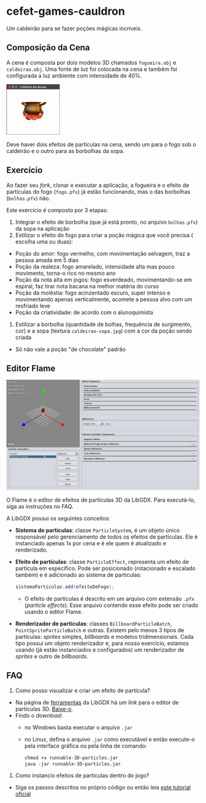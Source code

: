 # cefet-games-cauldron

Um caldeirão para se fazer poções mágicas incríveis.

## Composição da Cena

A cena é composta por dois modelos 3D chamados `fogueira.obj` e `caldeirao.obj`.
Uma fonte de luz foi colocada na cena e também foi configurada a luz ambiente
com intensidade de 40%.

![A cena final com o caldeirão, a fogueira e os efeitos de partículas](docs/cauldron.gif)

Deve haver dois efeitos de partículas na cena, sendo um para o fogo sob
o caldeirão e o outro para as borbolhas da sopa.

## Exercício

Ao fazer seu _fork_, clonar e executar a aplicação, a fogueira e o efeito de
partículas do fogo (`fogo.pfx`) já estão funcionando, mas o das
borbolhas (`bolhas.pfx`) não.

Este exercício é composto por 3 etapas:

1. Integrar o efeito de borbolha (que já está pronto, no
  arquivo `bolhas.pfx`) da sopa na aplicação
1. Estilizar o efeito do fogo para criar a poção mágica que você precisa (
  escolha uma ou duas):
  - Poção do amor: fogo vermelho, com movimentação selvagem, traz a pessoa
    amada em 5 dias
  - Poção da realeza: fogo amarelado, intensidade alta mas pouco movimento,
    torna-o rico no mesmo ano
  - Poção da nota alta em jogos: fogo esverdeado, movimentando-se em espiral,
    faz tirar nota bacana na melhor matéria do curso
  - Poção da moléstia: fogo acinzentado escuro, super intenso e movimentando
    apenas verticalmente, acomete a pessoa alvo com um resfriado leve
  - Poção da criatividade: de acordo com o alunoquimista
1. Estilizar a borbolha (quantidade de bolhas, frequência de surgimento, cor) e
  a sopa (textura `caldeirao-sopa.jpg`) com a cor da poção sendo criada
  - Só não vale a poção "de chocolate" padrão

## Editor Flame

![Tela do editor de partículas 3D da LibGDX chamado Flame](docs/flame.png)

O Flame é o editor de efeitos de partículas 3D da LibGDX. Para executá-lo, siga
as instruções no FAQ.

A LibGDX possui os seguintes conceitos:

- **Sistema de partículas**: classe `ParticleSystem`, é um objeto único
  responsável pelo gerenciamento de todos os efeitos de partículas. Ele é
  instanciado apenas 1x por cena e é ele quem é atualizado e renderizado.
- **Efeito de partículas**: classe `ParticleEffect`, representa um efeito de
  partícula em específico. Pode ser posicionado (rotacionado e escalado
  também) e é adicionado ao sistema de partículas:

  ```java
  sistemaParticulas.add(efeitoDeFogo);
  ```
  - O efeito de partículas é descrito em um arquivo com extensão `.pfx`
    (_particle effects_). Esse arquivo contendo esse efeito pode ser criado
    usando o editor Flame.
- **Renderizador de partículas**: classes `BillboardParticleBatch`,
  `PointSpriteParticleBatch` e outras. Existem pelo menos 3 tipos de
  partículas: _sprites_ simples, _billboards_ e modelos tridimensionais. Cada
  tipo possui um objeto renderizador e, para nosso exercício, estamos usando
  (já estão instanciados e configurados) um renderizador de _sprites_ e outro
  de _billboards_.


## FAQ

1. Como posso visualizar e criar um efeito de partícula?
  - Na página de [ferramentas][tools] da LibGDX há um _link_ para o
    editor de partículas 3D. [Baixe-o][3d-editor].
  - Findo o _download_:
    - no Windows basta executar o arquivo `.jar`
    - no Linux, defina o arquivo `.jar` como executável e então execute-o
      pela interface gráfica ou pela linha de comando:

      ```
      chmod +x runnable-3D-particles.jar
      java -jar runnable-3D-particles.jar
      ```
1. Como instancio efeitos de partículas dentro do jogo?
  - Siga os passos descritos no próprio código ou então
    leia [este tutorial oficial][tutorial]

[tools]: https://libgdx.badlogicgames.com/tools.html
[3d-editor]: https://libgdx.badlogicgames.com/nightlies/runnables/runnable-3D-particles.jar
[tutorial]: https://github.com/libgdx/libgdx/wiki/3D-Particle-Effects
